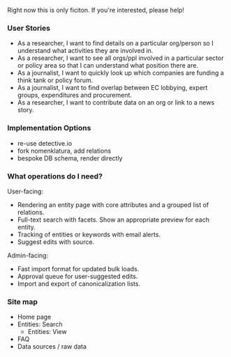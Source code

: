 Right now this is only ficiton. If you're interested, please help! 

### User Stories

* As a researcher, I want to find details on a particular org/person so
  I understand what activities they are involved in. 
* As a researcher, I want to see all orgs/ppl involved in a particular
  sector or policy area so that I can understand what position there
  are.
* As a journalist, I want to quickly look up which companies are funding
  a think tank or policy forum.
* As a journalist, I want to find overlap between EC lobbying, expert
  groups, expenditures and procurement.
* As a researcher, I want to contribute data on an org or link to a news
  story.

### Implementation Options

* re-use detective.io
* fork nomenklatura, add relations
* bespoke DB schema, render directly

### What operations do I need?

User-facing:

* Rendering an entity page with core attributes and a grouped list of
  relations.
* Full-text search with facets. Show an appropriate preview for each
  entity.
* Tracking of entities or keywords with email alerts.
* Suggest edits with source.

Admin-facing:

* Fast import format for updated bulk loads.
* Approval queue for user-suggested edits. 
* Import and export of canonicalization lists.

### Site map

* Home page 
* Entities: Search
  * Entities: View
* FAQ
* Data sources / raw data

